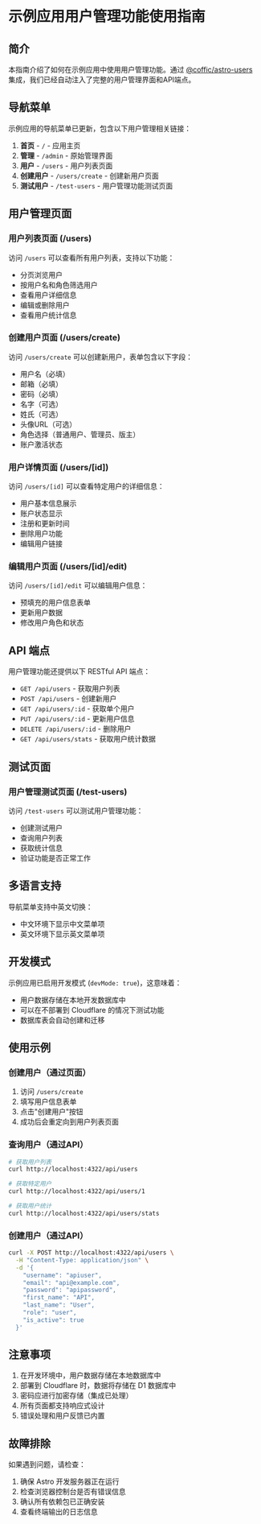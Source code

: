 # 示例应用用户管理功能使用指南

## 简介

本指南介绍了如何在示例应用中使用用户管理功能。通过 [@coffic/astro-users](file:///Users/angel/Code/Coffic/astro-users/packages/core/src/integration/index.ts#L8-L8) 集成，我们已经自动注入了完整的用户管理界面和API端点。

## 导航菜单

示例应用的导航菜单已更新，包含以下用户管理相关链接：

1. **首页** - `/` - 应用主页
2. **管理** - `/admin` - 原始管理界面
3. **用户** - `/users` - 用户列表页面
4. **创建用户** - `/users/create` - 创建新用户页面
5. **测试用户** - `/test-users` - 用户管理功能测试页面

## 用户管理页面

### 用户列表页面 (/users)

访问 `/users` 可以查看所有用户列表，支持以下功能：
- 分页浏览用户
- 按用户名和角色筛选用户
- 查看用户详细信息
- 编辑或删除用户
- 查看用户统计信息

### 创建用户页面 (/users/create)

访问 `/users/create` 可以创建新用户，表单包含以下字段：
- 用户名（必填）
- 邮箱（必填）
- 密码（必填）
- 名字（可选）
- 姓氏（可选）
- 头像URL（可选）
- 角色选择（普通用户、管理员、版主）
- 账户激活状态

### 用户详情页面 (/users/[id])

访问 `/users/[id]` 可以查看特定用户的详细信息：
- 用户基本信息展示
- 账户状态显示
- 注册和更新时间
- 删除用户功能
- 编辑用户链接

### 编辑用户页面 (/users/[id]/edit)

访问 `/users/[id]/edit` 可以编辑用户信息：
- 预填充的用户信息表单
- 更新用户数据
- 修改用户角色和状态

## API 端点

用户管理功能还提供以下 RESTful API 端点：

- `GET /api/users` - 获取用户列表
- `POST /api/users` - 创建新用户
- `GET /api/users/:id` - 获取单个用户
- `PUT /api/users/:id` - 更新用户信息
- `DELETE /api/users/:id` - 删除用户
- `GET /api/users/stats` - 获取用户统计数据

## 测试页面

### 用户管理测试页面 (/test-users)

访问 `/test-users` 可以测试用户管理功能：
- 创建测试用户
- 查询用户列表
- 获取统计信息
- 验证功能是否正常工作

## 多语言支持

导航菜单支持中英文切换：
- 中文环境下显示中文菜单项
- 英文环境下显示英文菜单项

## 开发模式

示例应用已启用开发模式 (`devMode: true`)，这意味着：
- 用户数据存储在本地开发数据库中
- 可以在不部署到 Cloudflare 的情况下测试功能
- 数据库表会自动创建和迁移

## 使用示例

### 创建用户（通过页面）

1. 访问 `/users/create`
2. 填写用户信息表单
3. 点击"创建用户"按钮
4. 成功后会重定向到用户列表页面

### 查询用户（通过API）

```bash
# 获取用户列表
curl http://localhost:4322/api/users

# 获取特定用户
curl http://localhost:4322/api/users/1

# 获取用户统计
curl http://localhost:4322/api/users/stats
```

### 创建用户（通过API）

```bash
curl -X POST http://localhost:4322/api/users \
  -H "Content-Type: application/json" \
  -d '{
    "username": "apiuser",
    "email": "api@example.com",
    "password": "apipassword",
    "first_name": "API",
    "last_name": "User",
    "role": "user",
    "is_active": true
  }'
```

## 注意事项

1. 在开发环境中，用户数据存储在本地数据库中
2. 部署到 Cloudflare 时，数据将存储在 D1 数据库中
3. 密码应进行加密存储（集成已处理）
4. 所有页面都支持响应式设计
5. 错误处理和用户反馈已内置

## 故障排除

如果遇到问题，请检查：

1. 确保 Astro 开发服务器正在运行
2. 检查浏览器控制台是否有错误信息
3. 确认所有依赖包已正确安装
4. 查看终端输出的日志信息